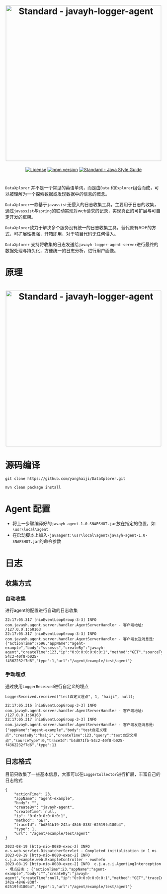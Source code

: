 
<h1 align="center">
  <a href="https://github.com/yanghaiji/javayh-logger-agent.git"><img src="https://github.com/yanghaiji/logger-agent/blob/main/doc/img/new_logo_01.png" alt="Standard - javayh-logger-agent" width="500"></a>
</h1>
<p align="center">
    <a href="https://spring.io/projects"><img src='https://img.shields.io/badge/license-Apache%202-borightgreen' alt='License'/></a>
    <a href="https://spring.io/projects/spring-boot"><img src="https://img.shields.io/badge/Spring%20Boot-2.6.3-brightgreen)" alt="npm version"></a>
    <a href="https://standardjs.com"><img src="https://img.shields.io/badge/code_style-standard-brightgreen.svg" alt="Standard - Java Style Guide"></a>
</p>

#

`DataXplorer` 并不是一个常见的英语单词，而是由`Data` 和`Explorer`组合而成，可以被理解为一个探索数据或发现数据中的信息的概念。

`DataXplorer`一款基于`javassist`无侵入的日志收集工具，主要用于日志的收集，通过`javassist`与`spring`的联动实现对web请求的记录，实现真正的可扩展与可自定开发的框架。

`DataXplorer`致力于解决多个服务没有统一的日志收集工具，替代原有AOP的方式，可扩展性极强，开箱即用，对于项目代码无任何侵入。

`DataXplorer` 支持将收集的日志发送给`javayh-logger-agent-server`进行最终的数据处理与持久化，方便统一的日志分析，进行用户画像。

# 原理

<h1 align="center">
  <a href="https://github.com/yanghaiji/javayh-logger-agent.git"><img src="https://github.com/yanghaiji/logger-agent/blob/main/doc/img/theory.png" alt="Standard - javayh-logger-agent" width="500"></a>
</h1>

# 源码编译

```
git clone https://github.com/yanghaiji/DataXplorer.git

mvn clean package install

```


# Agent 配置

- 将上一步骤编译好的`javayh-agent-1.0-SNAPSHOT.jar`放在指定的位置，如`\usr\local\agent`
- 在启动脚本上加入`-javaagent:\usr\local\agent\javayh-agent-1.0-SNAPSHOT.jar`的命令参数

# 日志

## 收集方式

### 自动收集

进行agent的配置进行自动的日志收集

```
22:17:05.317 [nioEventLoopGroup-3-3] INFO com.javayh.agent.server.handler.AgentServerHandler - 客户端地址: /127.0.0.1:60163
22:17:05.317 [nioEventLoopGroup-3-3] INFO com.javayh.agent.server.handler.AgentServerHandler - 客户端发送消息是: {"actionTime":7596,"appName":"agent-example","body":"sss=sss","createBy":"javayh-agent","createTime":123,"ip":"0:0:0:0:0:0:0:1","method":"GET","sourceType":0,"traceId":"b4d071fb-54c2-40f8-b025-f4362232f7d6","type":1,"url":"/agent/example/test/agent"}

```

### 手动埋点

通过使用`LoggerReceived`进行自定义的埋点
```
LoggerReceived.received("test自定义埋点", 1, "haiji", null);
```

```
22:17:05.316 [nioEventLoopGroup-3-3] INFO com.javayh.agent.server.handler.AgentServerHandler - 客户端地址: /127.0.0.1:60163
22:17:05.317 [nioEventLoopGroup-3-3] INFO com.javayh.agent.server.handler.AgentServerHandler - 客户端发送消息是: {"appName":"agent-example","body":"test自定义埋点","createBy":"haiji","createTime":123,"query":"test自定义埋点","sourceType":0,"traceId":"b4d071fb-54c2-40f8-b025-f4362232f7d6","type":1}

```


## 日志格式

目前只收集了一些基本信息，大家可以在`LoggerCollector`进行扩展，丰富自己的日志格式

```metadata json
{
    "actionTime": 23,
    "appName": "agent-example",
    "body": "",
    "createBy": "javayh-agent",
    "createTime": null,
    "ip": "0:0:0:0:0:0:0:1",
    "method": "GET",
    "traceId": "bd861b19-242a-4846-838f-62519fd180b4",
    "type": 1,
    "url": "/agent/example/test/agent"
}
```


```
2023-08-19 [http-nio-8080-exec-2] INFO  o.s.web.servlet.DispatcherServlet - Completed initialization in 1 ms
2023-08-19 [http-nio-8080-exec-2] INFO  c.j.a.example.web.ExampleController - ewohefo
2023-08-19 [http-nio-8080-exec-2] INFO  c.j.a.c.i.AgentLogInterception - 埋点日志 : {"actionTime":23,"appName":"agent-example","body":"","createBy":"javayh-agent","createTime":null,"ip":"0:0:0:0:0:0:0:1","method":"GET","traceId":"bd861b19-242a-4846-838f-62519fd180b4","type":1,"url":"/agent/example/test/agent"}

```

